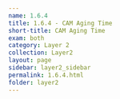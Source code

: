 ```yaml
---
name: 1.6.4
title: 1.6.4 - CAM Aging Time
short-title: CAM Aging Time
exam: both
category: Layer 2
collection: Layer2
layout: page
sidebar: layer2_sidebar
permalink: 1.6.4.html
folder: layer2
---
```

